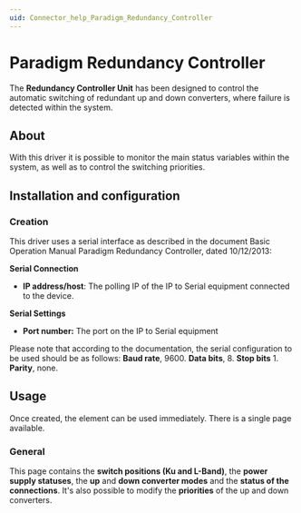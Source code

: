 ```yaml
---
uid: Connector_help_Paradigm_Redundancy_Controller
---
```


# Paradigm Redundancy Controller

The **Redundancy Controller Unit** has been designed to control the automatic switching of redundant up and down converters, where failure is detected within the system.

## About

With this driver it is possible to monitor the main status variables within the system, as well as to control the switching priorities.

## Installation and configuration

### Creation

This driver uses a serial interface as described in the document Basic Operation Manual Paradigm Redundancy Controller, dated 10/12/2013:

**Serial Connection**

- **IP address/host**: The polling IP of the IP to Serial equipment connected to the device.

**Serial Settings**

- **Port number:** The port on the IP to Serial equipment

Please note that according to the documentation, the serial configuration to be used should be as follows: **Baud rate**, 9600. **Data bits**, 8. **Stop bits** 1. **Parity**, none.

## Usage

Once created, the element can be used immediately. There is a single page available.

### General

This page contains the **switch positions (Ku and L-Band)**, the **power supply statuses**, the **up** and **down converter modes** and the **status of the connections**. It's also possible to modify the **priorities** of the up and down converters.
